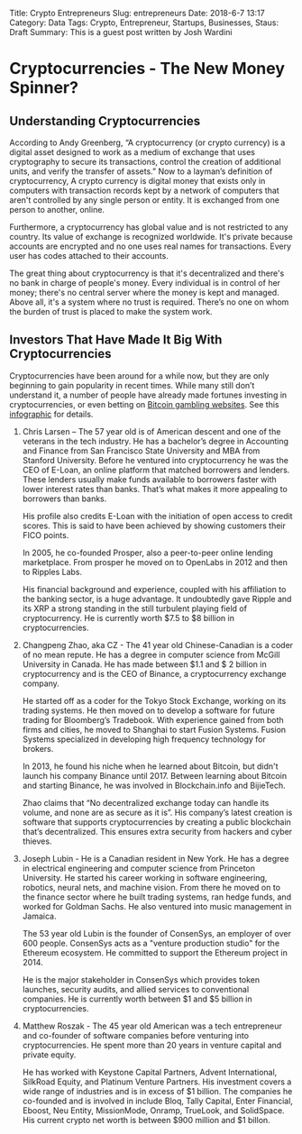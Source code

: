 Title: Crypto Entrepreneurs
Slug: entrepreneurs
Date: 2018-6-7 13:17
Category: Data
Tags: Crypto, Entrepreneur, Startups, Businesses, 
Staus: Draft
Summary: This is a guest post written by Josh Wardini

# Cryptocurrencies - The New Money Spinner?

## Understanding Cryptocurrencies
According to Andy Greenberg, “A cryptocurrency (or crypto currency) is a digital asset designed to work as a medium of exchange that uses cryptography to secure its transactions, control the creation of additional units, and verify the transfer of assets.” Now to a layman’s definition of cryptocurrency, A crypto currency is digital money that exists only in computers with transaction records kept by a network of computers that aren't controlled by any single person or entity. It is exchanged from one person to another, online. 

Furthermore, a cryptocurrency has global value and is not restricted to any country. Its value of exchange is recognized worldwide. It's private because accounts are encrypted and no one uses real names for transactions. Every user has codes attached to their accounts.

The great thing about cryptocurrency is that it's decentralized and there's no bank in charge of people's money. Every individual is in control of her money; there's no central server where the money is kept and managed. Above all, it's a system where no trust is required. There’s no one on whom the burden of trust is placed to make the system work.

## Investors That Have Made It Big With Cryptocurrencies
Cryptocurrencies have been around for a while now, but they are only beginning to gain popularity in recent times. While many still don’t understand it, a number of people have already made fortunes investing in cryptocurrencies, or even betting on [Bitcoin gambling websites](https://bitfortune.net). See this [infographic](https://bitfortune.net/crypto-kings-infographic/) for details.

1. Chris Larsen – The 57 year old is of American descent and one of the veterans in the tech industry.  He has a bachelor’s degree in Accounting and Finance from San Francisco State University and MBA from Stanford University.
Before he ventured into cryptocurrency he was the CEO of E-Loan, an online platform that matched borrowers and lenders.  These lenders usually make funds available to borrowers faster with lower interest rates than banks. That’s what makes it more appealing to borrowers than banks.

    His profile also credits E-Loan with the initiation of open access to credit scores. This is said to have been achieved by showing customers their FICO points.

    In 2005, he co-founded Prosper, also a peer-to-peer online lending marketplace. From prosper he moved on to OpenLabs in 2012 and then to Ripples Labs.

    His financial background and experience, coupled with his affiliation to the banking sector, is a huge advantage. It undoubtedly gave Ripple and its XRP a strong standing in the still turbulent playing field of cryptocurrency. He is currently worth $7.5 to $8 billion in cryptocurrencies.

2. Changpeng Zhao, aka CZ - The 41 year old Chinese-Canadian is a coder of no mean repute. He has a degree in computer science from McGill University in Canada. He has made between $1.1 and $ 2 billion in cryptocurrency and is the CEO of Binance, a cryptocurrency exchange company.

    He started off as a coder for the Tokyo Stock Exchange, working on its trading systems.  He then moved on to develop a software for future trading for Bloomberg’s Tradebook. With experience gained from both firms and cities, he moved to Shanghai to start Fusion Systems.  Fusion Systems specialized in developing high frequency technology for brokers.

    In 2013, he found his niche when he learned about Bitcoin, but didn't launch his company Binance until 2017. Between learning about Bitcoin and starting Binance, he was involved in Blockchain.info and BijieTech.

    Zhao claims that “No decentralized exchange today can handle its volume, and none are as secure as it is”. His company’s latest creation is software that supports cryptocurrencies by creating a public blockchain that’s decentralized. This ensures extra security from hackers and cyber thieves.

3. Joseph Lubin - He is a Canadian resident in New York. He has a degree in electrical engineering and computer science from Princeton University.  He started his career working in software engineering, robotics, neural nets, and machine vision. From there he moved on to the finance sector where he built trading systems, ran hedge funds, and worked for Goldman Sachs. He also ventured into music management in Jamaica.

    The 53 year old Lubin is the founder of ConsenSys, an employer of over 600 people. ConsenSys acts as a "venture production studio" for the Ethereum ecosystem. He committed to support the Ethereum project in 2014.

    He is the major stakeholder in ConsenSys which provides token launches, security audits, and allied services to conventional companies. He is currently worth between $1 and $5 billion in cryptocurrencies.

4. Matthew Roszak - The 45 year old American was a tech entrepreneur and co-founder of software companies before venturing into cryptocurrencies. He spent more than 20 years in venture capital and private equity.

    He has worked with Keystone Capital Partners, Advent International, SilkRoad Equity, and Platinum Venture Partners. His investment covers a wide range of industries and is in excess of $1 billion. The companies he co-founded and is involved in include Bloq, Tally Capital, Enter Financial, Eboost,  Neu Entity, MissionMode, Onramp, TrueLook, and SolidSpace. His current crypto net worth is between $900 million and $1 billon.
